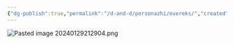 ```yaml
---
{"dg-publish":true,"permalink":"/d-and-d/personazhi/overeks/","created":"2024-01-29T21:29:00.656+04:00","updated":"2024-02-05T20:43:46.131+04:00"}
---
```



![Pasted image 20240129212904.png](/img/user/img/Pasted%20image%2020240129212904.png)